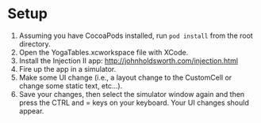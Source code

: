 # Setup
1. Assuming you have CocoaPods installed, run `pod install` from the root directory.
2. Open the YogaTables.xcworkspace file with XCode.
3. Install the Injection II app: http://johnholdsworth.com/injection.html
4. Fire up the app in a simulator.
5. Make some UI change (i.e., a layout change to the CustomCell or change some static text, etc...).
6. Save your changes, then select the simulator window again and then press the CTRL and = keys on your keyboard. Your UI changes should appear. 
